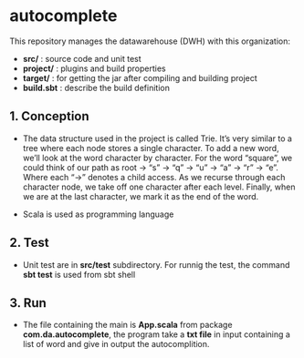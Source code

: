 # autocomplete

This repository manages the datawarehouse (DWH) with this organization:
- **src/** : source code and unit test
- **project/** : plugins and build properties
- **target/** : for getting the jar after compiling and building project
- **build.sbt** : describe the build definition 

## 1. Conception
- The data structure used in the project is called Trie. It’s very similar to a tree where each node stores a single character. To add a new word, we’ll look at the word character by character. For the word “square”, we could think of our path as root -> “s” -> “q” -> “u” -> “a” -> “r” -> “e”. Where each “->” denotes a child access. As we recurse through each character node, we take off one character after each level. Finally, when we are at the last character, we mark it as the end of the word.

- Scala is used as programming language

## 2. Test
- Unit test are in **src/test** subdirectory. For runnig the test, the command  **sbt test** is used from sbt shell


## 3. Run
- The file containing the main is **App.scala** from package **com.da.autocomplete**, the program take a **txt file** in input containing a list of word and give in output the autocomplition.
